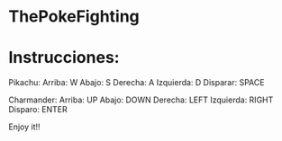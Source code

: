 ﻿# ThePokeFighting
# Instrucciones:

Pikachu:  Arriba: W
          Abajo: S
          Derecha: A 
          Izquierda: D
          Disparar: SPACE
          
Charmander: Arriba: UP
            Abajo: DOWN
            Derecha: LEFT
            Izquierda: RIGHT
            Disparo: ENTER

Enjoy it!!
